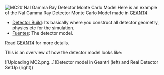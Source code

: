 ![MC2](https://github.com/khadamich/Portfolio/assets/132023832/fb2f6c2c-d24a-49ce-87fc-17d711f17f7d)# NaI Gamma Ray Detector Monte Carlo Model
Here is an example of the NaI Gamma Ray Detector Monte Carlo Model made in [GEANT4](https://geant4.cern.ch/)

- [Detector Build](https://github.com/khadamich/Portfolio/tree/main/Monte-Carlo/Detector-Build): Its basically where you construct all detector geometry, physics etc for the simulation.
- [Fuentes](https://github.com/khadamich/Portfolio/tree/main/Monte-Carlo/FUENTES): The detector model.

Read [GEANT4](https://geant4.cern.ch/) for more details.

This is an overview of how the detector model looks like:

![Uploading MC2.png…](Detector model in Geant4 (left) and Real Detector SetUp (right))
